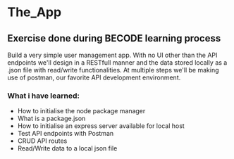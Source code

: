 # The_App

## Exercise done during BECODE learning process

Build a very simple user management app. With no UI other than the API endpoints we'll design in a RESTfull manner and the data stored locally as a .json file with read/write functionalities. At multiple steps we'll be making use of postman, our favorite API development environment.

### What i have learned:
* How to initialise the node package manager
* What is a package.json
* How to initialise an express server available for local host
* Test API endpoints with Postman
* CRUD API routes
* Read/Write data to a local json file
